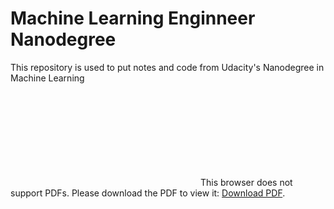 # Machine Learning Enginneer Nanodegree
This repository is used to put notes and code from Udacity's Nanodegree in Machine Learning

<object data="https://github.com/ronaldokun/Udacity-Machine-Learning-Nanodegree/blob/master/certificate.pdf" type="application/pdf" width="700px" height="700px">
    <embed src="https://github.com/ronaldokun/Udacity-Machine-Learning-Nanodegree/blob/master/certificate.pdf">
        This browser does not support PDFs. Please download the PDF to view it: <a href="http://yoursite.com/the.pdf">Download PDF</a>.</p>
    </embed>
</object>
